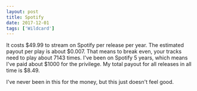```yaml
---
layout: post
title: Spotify
date: 2017-12-01
tags: ['Wildcard']
---
```

It costs $49.99 to stream on Spotify per release per year. The estimated payout per play is about $0.007. That means to break even, your tracks need to play about 7143 times. I've been on Spotify 5 years, which means I've paid about $1000 for the privilege. My total payout for all releases in all time is $8.49.

I've never been in this for the money, but this just doesn't feel good.